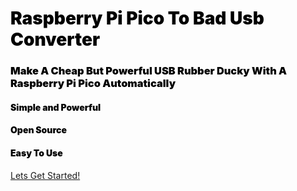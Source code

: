 
<h1 style='color:black; font-weight: 900'>Raspberry Pi Pico To Bad Usb Converter </h1> 

<h3 style='color:black; font-weight: 900'>Make A Cheap But Powerful USB Rubber Ducky With A Raspberry Pi Pico Automatically</h3>

<h4 style='color:black; font-weight: 900'>Simple and Powerful</h4>
<h4 style='color:black; font-weight: 900'>Open Source</h4>
<h4 style='color:black; font-weight: 900'>Easy To Use</h4>


[Lets Get Started!](#install)
